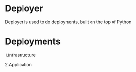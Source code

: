 # Deployer

Deployer is used to do deployments, built on the top of Python


# Deployments

1.Infrastructure

2.Application








